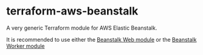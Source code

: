 # terraform-aws-beanstalk

A very generic Terraform module for AWS Elastic Beanstalk.

It is recommended to use either the [Beanstalk Web module](https://github.com) or the [Beanstalk Worker module](https://github.com)
